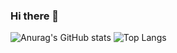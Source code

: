 ### Hi there 👋
![Anurag's GitHub stats](https://github-readme-stats.vercel.app/api?username=guanjunyou&show_icons=true&theme=radical) 
![Top Langs](https://github-readme-stats.vercel.app/api/top-langs/?username=guanjunyou&hide_progress=true)

<!--
**guanjunyou/guanjunyou** is a ✨ _special_ ✨ repository because its `README.md` (this file) appears on your GitHub profile.

Here are some ideas to get you started:

- 🔭 I’m currently working on ...
- 🌱 I’m currently learning ...
- 👯 I’m looking to collaborate on ...
- 🤔 I’m looking for help with ...
- 💬 Ask me about ...
- 📫 How to reach me: ...
- 😄 Pronouns: ...
- ⚡ Fun fact: ...
-->
